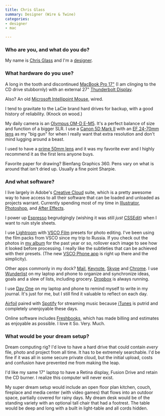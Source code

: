 ```yaml
---
title: Chris Glass
summary: Designer (Wire & Twine)
categories:
- designer
- mac

---
```


### Who are you, and what do you do?

My name is [Chris Glass](http://www.chrisglass.com/ "Chris' website.") and I'm a [designer](http://www.wireandtwine.com/ "The Wire & Twine site.").

### What hardware do you use?

A long in the tooth and discontinued [MacBook Pro 17"][macbook-pro] (I am clinging to the CD drive stubbornly) with an external 27" [Thunderbolt Display][thunderbolt-display].

Also? An old [Microsoft Intellipoint Mouse][intellimouse], wired.

I tend to gravitate to the LaCie brand hard drives for backup, with a good history of reliability. (Knock on wood.)

My daily camera is an [Olympus OM-D E-M5][om-d-e-m5]. It's a perfect balance of size and function of a bigger SLR. I use a [Canon 5D Mark II][eos-5d-mark-ii] with an [EF 24-70mm lens][ef-24-70mm-f2.8l-usm] as my "big gun" for when I really want that extra resolution and don't mind lugging around a beast.

I used to have a [prime 50mm lens][ef-50mm-f1.4-usm] and it was my favorite ever and I highly recommend it as the first lens anyone buys.

Favorite paper for drawing? Bienfang Graphics 360. Pens vary on what is around that isn't dried up. Usually a fine point Sharpie.

### And what software?

I live largely in Adobe's [Creative Cloud][creative-cloud] suite, which is a pretty awesome way to have access to all their software that can be loaded and unloaded as projects warrant. Currently spending most of my time in [Illustrator][], [Photoshop][], and [After Effects][after-effects].

I power up [Espresso][] begrudgingly (wishing it was still *just* [CSSEdit][]) when I want to ruin style sheets.

I use [Lightroom][] with [VSCO Film][vsco-film] presets for photo editing. I've been using the film packs from VSCO since my trip to Russia. If you check out the photos in [my album](http://chrisglass.com/album/ "Chris' photos.") for the past year or so, rollover each image to see how it looked before processing. I really like the subtleties that can be achieved with their presets. (The new [VSCO Phone app][vsco-cam-ios] is right up there and the simplicity).

Other apps commonly in my dock? [Mail][], [Keynote][], [Skype][] and [Chrome][]. I use [Wunderlist][] on my laptop and phone to organize and synchronize ideas, goals and a slew of lists, including grocery. [Dropbox][] is always running.

I use [Day One][day-one] on my laptop and phone to remind myself to write in my journal. It's just for me, but I still find it valuable to reflect on each day.

[Airfoil][] paired with [Spotify][] for streaming music because [iTunes][] is putrid and completely unenjoyable these days.

Online software includes [Freshbooks][], which has made billing and estimates as enjoyable as possible. I love it So. Very. Much.

### What would be your dream setup?

Dream computing rig? I'd love to have a hard drive that could contain *every* file, photo and project from all time. It has to be extremely searchable. I'd be fine if it was all in some secure private cloud, but the initial upload, costs and confusion have prevented me from making the leap.

I'd like my same 17" laptop to have a Retina display, Fusion Drive and retain the CD burner. I realize this computer will never exist.

My super dream setup would include an open floor plan kitchen, couch, fireplace and media center (with video games) that flows into an outdoor space, partially covered for rainy days. My dream desk would be of the standing variety with an optional tall chair that had a footrest. The table would be deep and long with a built in light-table and all cords hidden.

[ef-24-70mm-f2.8l-usm]: http://usa.canon.com/cusa/consumer/products/cameras/ef_lens_lineup/ef_24_70mm_f_2_8l_usm "A zoom lens for cameras."
[ef-50mm-f1.4-usm]: https://www.usa.canon.com/cusa/support/consumer/eos_slr_camera_systems/lenses/ef_50mm_f_1_4_usm "A lens for SLR cameras."
[eos-5d-mark-ii]: https://www.usa.canon.com/cusa/support/consumer/eos_slr_camera_systems/eos_digital_slr_cameras/eos_5d_mark_ii "A 21 megapixel DSLR."
[intellimouse]: https://www.amazon.com/Microsoft-D58-00026-Intellimouse-Optical-Mouse/dp/B00005TQ08 "A five-button mouse."
[macbook-pro]: https://www.apple.com/macbook-pro/ "A laptop."
[om-d-e-m5]: https://www.amazon.com/Olympus-Interchangeable-3-0-Inch-Tilting-Touchscreen/dp/B0074WDFOK "A 16 megapixel digital mirrorless camera."
[thunderbolt-display]: https://www.apple.com/displays/ "A Thunderbolt-powered monitor."
[after-effects]: https://www.adobe.com/products/aftereffects.html "Motion graphics and video editing software."
[airfoil]: https://www.rogueamoeba.com/airfoil/ "Send audio wherever you want it."
[chrome]: https://www.google.com/intl/en/chrome/browser/ "A WebKit-based browser, where each tab runs in its own thread."
[creative-cloud]: https://www.adobe.com/creativecloud.html "A subscription service for Adobe's creative suite."
[cssedit]: https://www.macworld.com/article/1131901/cssedit26.html "A stylesheet editor for the Mac."
[day-one]: https://itunes.apple.com/us/app/day-one/id422304217 "Personal journal software."
[dropbox]: https://www.dropbox.com/ "Online syncing and storage."
[espresso]: https://macrabbit.com/espresso/ "A single-window HTML/web tool for the Mac."
[freshbooks]: https://www.freshbooks.com/ "An online accounting service."
[illustrator]: https://www.adobe.com/products/illustrator.html "A vector graphics editor."
[itunes]: https://www.apple.com/itunes/ "A jukebox application and online store."
[keynote]: https://www.apple.com/keynote/ "Presentation software for the Mac."
[lightroom]: https://www.adobe.com/products/photoshop-lightroom.html "Photo management and editing software."
[mail]: https://en.wikipedia.org/wiki/Mail_(application) "The default Mac OS X mail client."
[photoshop]: https://www.adobe.com/products/photoshop.html "A bitmap image editor."
[skype]: https://www.skype.com/en/ "Voice and video chat software."
[spotify]: https://www.spotify.com/us/ "A music streaming service."
[vsco-cam-ios]: https://itunes.apple.com/app/vsco-cam/id588013838 "A camera app."
[vsco-film]: https://vsco.co/store/film "Film-like presets for Lightroom and Photoshop."
[wunderlist]: https://www.wunderlist.com/ "A cloud-syncing to-do manager."
